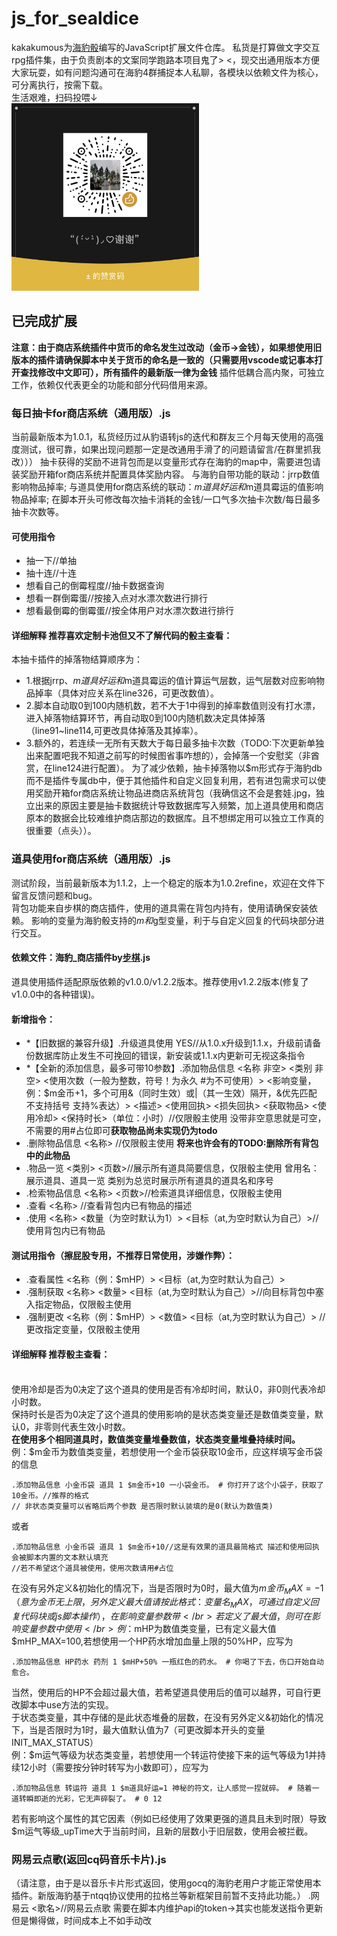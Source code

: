 # js_for_sealdice
kakakumous为[海豹骰](https://github.com/sealdice/sealdice-core)编写的JavaScript扩展文件仓库。
私货是打算做文字交互rpg插件集，由于负责剧本的文案同学跑路本项目鬼了> <，现交出通用版本方便大家玩耍，如有问题沟通可在海豹4群捕捉本人私聊，各模块以依赖文件为核心，可分离执行，按需下载。
</br>生活艰难，扫码投喂↓
</br><img src="https://github.com/kakakumous/js_for_sealdice/blob/main/thankU!.JPG" width = 300 height = 300>
## 已完成扩展
**注意：由于商店系统插件中货币的命名发生过改动（金币->金钱），如果想使用旧版本的插件请确保脚本中关于货币的命名是一致的（只需要用vscode或记事本打开查找修改中文即可），所有插件的最新版一律为金钱**
插件低耦合高内聚，可独立工作，依赖仅代表更全的功能和部分代码借用来源。
### 每日抽卡for商店系统（通用版）.js
当前最新版本为1.0.1，私货经历过从豹语转js的迭代和群友三个月每天使用的高强度测试，很可靠，如果出现问题那一定是改通用手滑了的问题请留言/在群里抓我改）））
抽卡获得的奖励不进背包而是以变量形式存在海豹的map中，需要进包请装奖励开箱for商店系统并配置具体奖励内容。
与海豹自带功能的联动：jrrp数值影响物品掉率;
与道具使用for商店系统的联动：$m道具好运和$m道具霉运的值影响物品掉率;
在脚本开头可修改每次抽卡消耗的金钱/一口气多次抽卡次数/每日最多抽卡次数等。
#### 可使用指令
- 抽一下//单抽
- 抽十连//十连
- 想看自己的倒霉程度//抽卡数据查询
- 想看一群倒霉蛋//按接入点对水漂次数进行排行
- 想看最倒霉的倒霉蛋//按全体用户对水漂次数进行排行
#### 详细解释 推荐喜欢定制卡池但又不了解代码的骰主查看：
本抽卡插件的掉落物结算顺序为：
  - 1.根据jrrp、$m道具好运和$m道具霉运的值计算运气层数，运气层数对应影响物品掉率（具体对应关系在line326，可更改数值）。
  - 2.脚本自动取0到100内随机数，若不大于1中得到的掉率数值则没有打水漂，进入掉落物结算环节，再自动取0到100内随机数决定具体掉落（line91~line114,可更改具体掉落及其掉率）。
  - 3.额外的，若连续一无所有天数大于每日最多抽卡次数（TODO:下次更新单独出来配置吧我不知道之前写的时候图省事咋想的），会掉落一个安慰奖（非酋赏，在line124进行配置）。
为了减少依赖，抽卡掉落物以$m形式存于海豹db而不是插件专属db中，便于其他插件和自定义回复利用，若有进包需求可以使用奖励开箱for商店系统让物品进商店系统背包（我确信这不会是套娃.jpg，独立出来的原因主要是抽卡数据统计导致数据库写入频繁，加上道具使用和商店原本的数据会比较难维护商店那边的数据库。且不想绑定用可以独立工作真的很重要（点头））。
### 道具使用for商店系统（通用版）.js
测试阶段，当前最新版本为1.1.2，上一个稳定的版本为1.0.2refine，欢迎在文件下留言反馈问题和bug。
</br>背包功能来自步棋的商店插件，使用的道具需在背包内持有，使用请确保安装依赖。
影响的变量为海豹骰支持的$m和$g型变量，利于与自定义回复的代码块部分进行交互。
#### 依赖文件：海豹_商店插件by[步棋](https://github.com/oissevalt).js
道具使用插件适配原版依赖的v1.0.0/v1.2.2版本。推荐使用v1.2.2版本(修复了v1.0.0中的各种错误)。
#### 新增指令：
- *【旧数据的兼容升级】.升级道具使用 YES//从1.0.x升级到1.1.x，升级前请备份数据库防止发生不可挽回的错误，新安装或1.1.x内更新可无视这条指令
- *【全新的添加信息，最多可带10参数】.添加物品信息 <名称 非空> <类别 非空> <使用次数（一般为整数，符号！为永久 #为不可使用）> <影响变量，例：$m金币+1，多个可用&（同时生效）或|（其一生效）隔开，&优先匹配 不支持括号 支持%表达）> <描述> <使用回执> <损失回执> <获取物品> <使用冷却> <保持时长>（单位：小时）//仅限骰主使用 没带非空意思就是可空，不需要的用#占位即可**获取物品尚未实现仍为todo**
- .删除物品信息 <名称> //仅限骰主使用 **将来也许会有的TODO:删除所有背包中的此物品**
- .物品一览 <类别> <页数>//展示所有道具简要信息，仅限骰主使用 曾用名：展示道具、道具一览 类别为总览时展示所有道具的道具名和序号
- .检索物品信息 <名称> <页数>//检索道具详细信息，仅限骰主使用
- .查看 <名称> //查看背包内已有物品的描述
- .使用 <名称> <数量（为空时默认为1）> <目标（at,为空时默认为自己）>//使用背包内已有物品 
#### 测试用指令（擦屁股专用，不推荐日常使用，涉嫌作弊）：
- .查看属性 <名称（例：$mHP）> <目标（at,为空时默认为自己）>
- .强制获取 <名称> <数量>  <目标（at,为空时默认为自己）>//向目标背包中塞入指定物品，仅限骰主使用
- .强制更改 <名称（例：$mHP）> <数值> <目标（at,为空时默认为自己）> //更改指定变量，仅限骰主使用
#### 详细解释 推荐骰主查看：
  </br>使用冷却是否为0决定了这个道具的使用是否有冷却时间，默认0，非0则代表冷却小时数。
  </br>保持时长是否为0决定了这个道具的使用影响的是状态类变量还是数值类变量，默认0，非零则代表生效小时数。
  </br>**在使用多个相同道具时，数值类变量堆叠数值，状态类变量堆叠持续时间。**
  </br>例：$m金币为数值类变量，若想使用一个金币袋获取10金币，应这样填写金币袋的信息
  ```
  .添加物品信息 小金币袋 道具 1 $m金币+10 一小袋金币。 # 你打开了这个小袋子，获取了10金币。//推荐的格式
  // 非状态类变量可以省略后两个参数 是否限时默认装填的是0(默认为数值类)
  ```
  或者
  ```
  .添加物品信息 小金币袋 道具 1 $m金币+10//这是有效果的道具最简格式 描述和使用回执会被脚本内置的文本默认填充
  //若不希望这个道具被使用，使用次数请用#占位
  ```
  在没有另外定义&初始化的情况下，当是否限时为0时，最大值为$m金币_MAX=-1（意为金币无上限，另外定义最大值请按此格式：变量名_MAX，可通过自定义回复代码块或js脚本操作），在影响变量参数带%表达时使用会被拦截，若不想麻烦请避免使用带%表达。
  </br>若定义了最大值，则可在影响变量参数中使用%表达。
  </br>例：$mHP为数值类变量，已有定义最大值$mHP_MAX=100,若想使用一个HP药水增加血量上限的50%HP，应写为
  ```
  .添加物品信息 HP药水 药剂 1 $mHP+50% 一瓶红色的药水。 # 你喝了下去，伤口开始自动愈合。
  ```
  当然，使用后的HP不会超过最大值，若希望道具使用后的值可以越界，可自行更改脚本中use方法的实现。
  </br>于状态类变量，其中存储的是此状态堆叠的层数，在没有另外定义&初始化的情况下，当是否限时为1时，最大值默认值为7（可更改脚本开头的变量INIT_MAX_STATUS）
  </br>例：$m运气等级为状态类变量，若想使用一个转运符使接下来的运气等级为1并持续12小时（需要按分钟时转写为小数即可），应写为
  ```
  .添加物品信息 转运符 道具 1 $m道具好运=1 神秘的符文，让人感觉一捏就碎。 # 随着一道转瞬即逝的光彩，它无声碎裂了。 # 0 12
  ```
  若有影响这个属性的其它因素（例如已经使用了效果更强的道具且未到时限）导致$m运气等级_upTime大于当前时间，且新的层数小于旧层数，使用会被拦截。
### 网易云点歌(返回cq码音乐卡片).js
（请注意，由于是以音乐卡片形式返回，使用gocq的海豹老用户才能正常使用本插件。新版海豹基于ntqq协议使用的拉格兰等新框架目前暂不支持此功能。）
  .网易云 <歌名>//网易云点歌 需要在脚本内维护api的token->其实也能发送指令更新但是懒得做，时间成本上不如手动改
